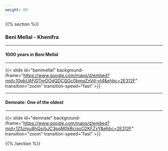 ```yaml
---
weight: 60
---
```


{{% section %}}

### Beni Mellal - Khenifra

---

#### 1000 years in Beni Mellal

---

{{< slide id="benimellal" background-iframe="https://www.google.com/maps/d/embed?mid=10pbUAFjDTmOOdQDCQGc0bmqZnVd-vt4&ehbc=2E312F" transition="zoom" transition-speed="fast" >}}

---

#### Demnate: One of the oldest

---

{{< slide id="demnate" background-iframe="https://www.google.com/maps/d/embed?mid=1Z5zmu8hQsrbJC3pqM0kBcisoO2KFZxY&ehbc=2E312F" transition="zoom" transition-speed="fast" >}}

{{% /section %}}
